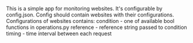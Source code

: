 This is a simple app for monitoring websites.
It's configurable by config.json.
Config should contain websites with their configurations.
Configurations of websites contains:
    condition - one of available bool functions in operations.py
    reference - reference string passed to condition
    timing - time interval between each request